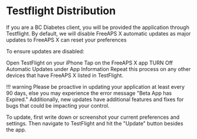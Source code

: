 # Testflight Distribution

If you are a BC Diabetes client, you will be provided the application through Testflight. By default, we will disable FreeAPS X automatic updates as major updates to FreeAPS X can reset your preferences

To ensure updates are disabled:

Open TestFlight on your iPhone
Tap on the FreeAPS X app
TURN Off Automatic Updates under App Information
Repeat this process on any other devices that have FreeAPS X listed in TestFlight.

!!! warning
    Please be proactive in updating your application at least every 90 days, else you may experience the error message "Beta App has Expired." Additionally, new updates have additional features and fixes for bugs that could be impacting your control.

To update, first write down or screenshot your current preferences and settings. Then navigate to TestFlight and hit the "Update" button besides the app.
